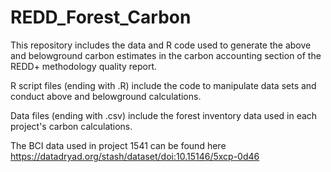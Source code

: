 # REDD_Forest_Carbon

This repository includes the data and R code used to generate the above and belowground carbon estimates in the carbon accounting section of the REDD+ methodology quality report.

R script files (ending with .R) include the code to manipulate data sets and conduct above and belowground calculations.

Data files (ending with .csv) include the forest inventory data used in each project's carbon calculations.

The BCI data used in project 1541 can be found here https://datadryad.org/stash/dataset/doi:10.15146/5xcp-0d46
